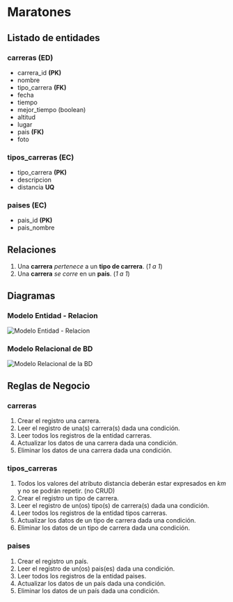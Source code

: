 # Maratones

## Listado de entidades

### carreras **(ED)**

- carrera_id **(PK)**
- nombre
- tipo_carrera **(FK)**
- fecha
- tiempo
- mejor_tiempo (boolean)
- altitud
- lugar
- pais **(FK)**
- foto

### tipos_carreras (EC)

- tipo_carrera **(PK)**
- descripcion
- distancia **UQ**

### paises (EC)
- pais_id **(PK)**
- pais_nombre

## Relaciones

1. Una **carrera** _pertenece_ a un **tipo de carrera**. (_1 a 1_)
1. Una **carrera** _se corre_ en un **pais**. (_1 a 1_)

## Diagramas

### Modelo Entidad - Relacion

![Modelo Entidad - Relacion](./DiagramaMER.png)

### Modelo Relacional de BD
![Modelo Relacional de la BD](./CarrerasModeloRelacionalBD.png)

## Reglas de Negocio 

### carreras

1. Crear el registro una carrera.
1. Leer el registro de una(s) carrera(s) dada una condición.
1. Leer todos los registros de la entidad carreras.
1. Actualizar los datos de una carrera dada una condición.
1. Eliminar los datos de una carrera dada una condición. 

### tipos_carreras

1. Todos los valores del atributo distancia deberán estar expresados en _km_ y no se podrán repetir. (no CRUD)
1. Crear el registro un tipo de carrera.
1. Leer el registro de un(os) tipo(s) de carrera(s) dada una condición.
1. Leer todos los registros de la entidad tipos carreras.
1. Actualizar los datos de un tipo de carrera dada una condición.
1. Eliminar los datos de un tipo de carrera dada una condición.

### paises

1. Crear el registro un país.
1. Leer el registro de un(os) pais(es) dada una condición.
1. Leer todos los registros de la entidad paises.
1. Actualizar los datos de un país dada una condición.
1. Eliminar los datos de un país dada una condición.